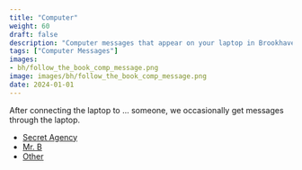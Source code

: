 ```yaml
---
title: "Computer"
weight: 60
draft: false
description: "Computer messages that appear on your laptop in Brookhaven RP by the Agency, Mr. B, and other sources."
tags: ["Computer Messages"]
images: 
- bh/follow_the_book_comp_message.png
image: images/bh/follow_the_book_comp_message.png
date: 2024-01-01
---
```



After connecting the laptop to ... someone, we occasionally get messages through the laptop.

- [Secret Agency](agency/)
- [Mr. B](mrb/)
- [Other](other/)